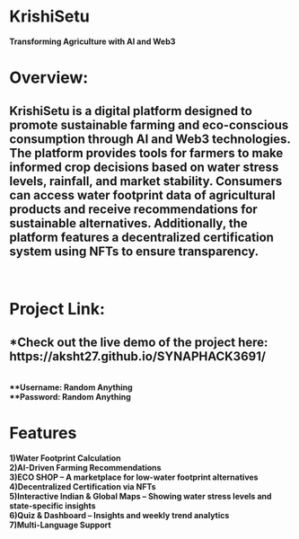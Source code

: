 # KrishiSetu
<b>Transforming Agriculture with AI and Web3</b>
<h1>Overview:</h1>
<h2>KrishiSetu is a digital platform designed to promote sustainable farming and eco-conscious consumption through AI and Web3 technologies. The platform provides tools for farmers to make informed crop decisions based on water stress levels, rainfall, and market stability. Consumers can access water footprint data of agricultural products and receive recommendations for sustainable alternatives. Additionally, the platform features a decentralized certification system using NFTs to ensure transparency.</h2><br>
<h1>Project Link:</h1>
<h2>*Check out the live demo of the project here: https://aksht27.github.io/SYNAPHACK3691/</h2><br>
<b>**Username: Random Anything</b><br>
<b>**Password: Random Anything</b><br>
<h1>Features</h1>
<b>1)Water Footprint Calculation<br></b>
<b>2)AI-Driven Farming Recommendations<br></b>
<b>3)ECO SHOP – A marketplace for low-water footprint alternatives<br></b>
<b>4)Decentralized Certification via NFTs<br></b>
<b>5)Interactive Indian & Global Maps – Showing water stress levels and state-specific insights<br></b>
<b>6)Quiz & Dashboard – Insights and weekly trend analytics<br></b>
<b>7)Multi-Language Support<br></b>


